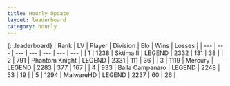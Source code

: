 ```yaml
---
title: Hourly Update
layout: leaderboard
category: hourly
---
```


{: .leaderboard}
| Rank | LV | Player | Division | Elo | Wins | Losses |
| --- | --- | --- | --- | --- | --- | --- |
| <span data-change="0">1</span> | 1238 | <span title="ID: 402846">Sktima II</span> | LEGEND | <span data-change="0">2332</span> | <span data-change="0">131</span> | <span data-change="0">38</span> |
| <span data-change="0">2</span> | 791 | <span title="ID: 742939">Phantom Knight</span> | LEGEND | <span data-change="0">2331</span> | <span data-change="0">111</span> | <span data-change="0">36</span> |
| <span data-change="0">3</span> | 1119 | <span title="ID: 692745">Mercury</span> | LEGEND | <span data-change="0">2283</span> | <span data-change="0">377</span> | <span data-change="0">167</span> |
| <span data-change="0">4</span> | 933 | <span title="ID: 66144">Baila Campanaro</span> | LEGEND | <span data-change="0">2248</span> | <span data-change="0">53</span> | <span data-change="0">19</span> |
| <span data-change="2">5</span> | 1294 | <span title="ID: 261794">MalwareHD</span> | LEGEND | <span data-change="6">2237</span> | <span data-change="1">60</span> | <span data-change="0">26</span> |